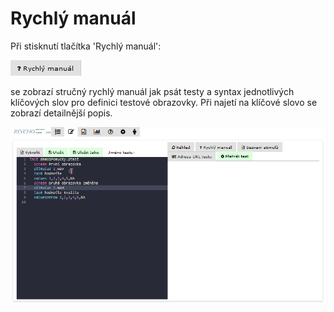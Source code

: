 # Rychlý manuál

Při stisknutí tlačítka 'Rychlý manuál':

![](<../.gitbook/assets/image (2) (2).png>)

se zobrazí stručný rychlý manuál jak psát testy a syntax jednotlivých klíčových slov pro definici testové obrazovky. Při najetí na klíčové slovo se zobrazí detailnější popis.

![](../.gitbook/assets/yxmt17mzub.gif)
